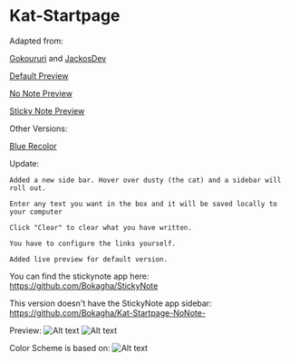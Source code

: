 Kat-Startpage
=============
Adapted from:

  
  [Gokoururi](https://github.com/gokoururi/homepage) and
  [JackosDev](https://github.com/JackosDev/Minimo-Homepage)

[Default Preview](http://bokagha.github.io/Kat-Startpage/default/startpage.html)

[No Note Preview]()

[Sticky Note Preview]()


Other Versions:

[Blue Recolor]()

Update:

  	Added a new side bar. Hover over dusty (the cat) and a sidebar will roll out.
  
  	Enter any text you want in the box and it will be saved locally to your computer
  
	Click "Clear" to clear what you have written.
	
	You have to configure the links yourself.
	
	Added live preview for default version.


You can find the stickynote app here: https://github.com/Bokagha/StickyNote

This version doesn't have the StickyNote app sidebar: https://github.com/Bokagha/Kat-Startpage-NoNote-

Preview: 
![Alt text](/preview.png)
![Alt text](/sidebar.png)

Color Scheme is based on:
![Alt text](/gravityrush.png)
